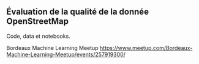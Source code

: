 ## Évaluation de la qualité de la donnée OpenStreetMap

Code, data et notebooks.

Bordeaux Machine Learning Meetup
https://www.meetup.com/Bordeaux-Machine-Learning-Meetup/events/257919300/



